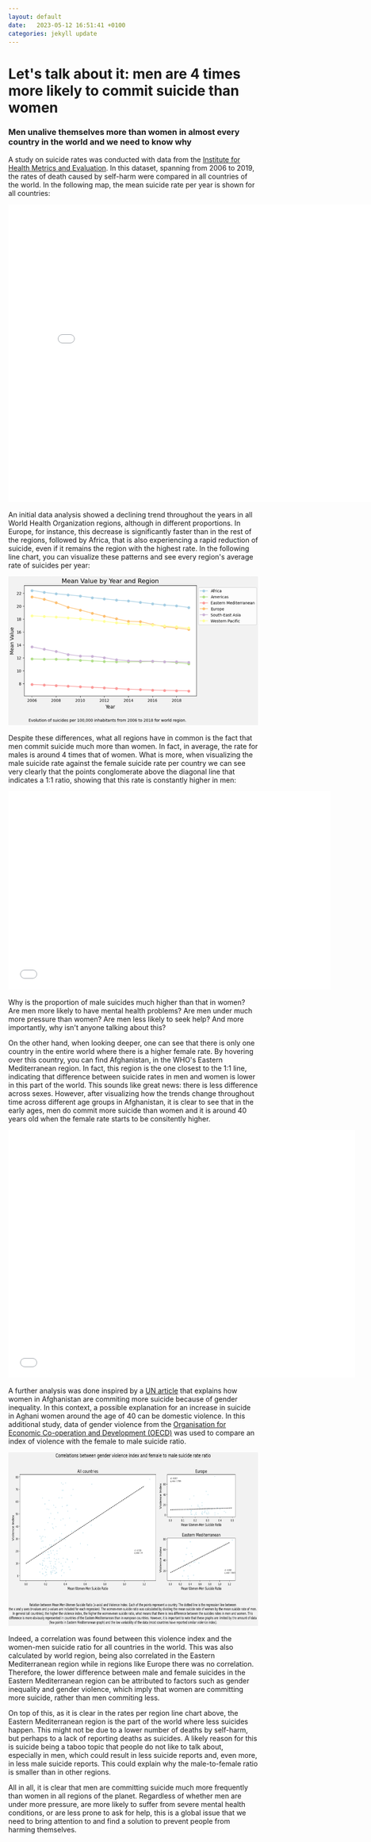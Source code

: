 ```yaml
---
layout: default
date:   2023-05-12 16:51:41 +0100
categories: jekyll update
---
```

# Let's talk about it: men are 4 times more likely to commit suicide than women
### Men unalive themselves more than women in almost every country in the world and we need to know why

A study on suicide rates was conducted with data from the [Institute for Health Metrics and Evaluation](https://www.healthdata.org/). In this dataset, spanning from 2006 to 2019, the rates of death caused by self-harm were compared in all countries of the world. In the following map, the mean suicide rate per year is shown for all countries:

<embed
       type="text/html" 
       src="/../figures/f1 (1).html"
       width="800"
       height="600"
       >

An initial data analysis showed a declining trend throughout the years in all World Health Organization regions, although in different proportions. In Europe, for instance, this decrease is significantly faster than in the rest of the regions, followed by Africa, that is also experiencing a rapid reduction of suicide, even if it remains the region with the highest rate. In the following line chart, you can visualize these patterns and see every region's average rate of suicides per year:

<p align="center">
  <img src="/../figures/f2.png" alt="Evolution per region" height="300">
</p>

Despite these differences, what all regions have in common is the fact that men commit suicide much more than women. In fact, in average, the rate for males is around 4 times that of women. What is more, when visualizing the male suicide rate against the female suicide rate per country we can see very clearly that the points conglomerate above the diagonal line that indicates a 1:1 ratio, showing that this rate is constantly higher in men:

<embed
       type="text/html" 
       src="/../figures/f3 (1).html"
       width="650"
       height="400"
       >

Why is the proportion of male suicides much higher than that in women? Are men more likely to have mental health problems? Are men under much more pressure than women? Are men less likely to seek help? And more importantly, why isn't anyone talking about this?

On the other hand, when looking deeper, one can see that there is only one country in the entire world where there is a higher female rate. By hovering over this country, you can find Afghanistan, in the WHO's Eastern Mediterranean region. In fact, this region is the one closest to the 1:1 line, indicating that difference between suicide rates in men and women is lower in this part of the world. This sounds like great news: there is less difference across sexes. However, after visualizing how the trends change throughout time across different age groups in Afghanistan, it is clear to see that in the early ages, men do commit more suicide than women and it is around 40 years old when the female rate starts to be consitently higher.

<embed
       type="text/html" 
       src="/../figures/f4 (1).html"
       width="700"
       height="500"
       >

A further analysis was done inspired by a [UN article](https://news.un.org/en/story/2022/07/1121852) that explains how women in Afghanistan are commiting more suicide because of gender inequality. In this context, a possible explanation for an increase in suicide in Aghani women around the age of 40 can be domestic violence. In this additional study, data of gender violence from the [Organisation for Economic Co-operation and Development (OECD)](https://data.oecd.org/inequality/violence-against-women.htm) was used to compare an index of violence with the female to male suicide ratio.

<p align="center">
  <img src="/../figures/f5.png" alt="Correlations" height="350">
</p>

Indeed, a correlation was found between this violence index and the women-men suicide ratio for all countries in the world. This was also calculated by world region, being also correlated in the Eastern Mediterranean region while in regions like Europe there was no correlation. Therefore, the lower difference between male and female suicides in the Eastern Mediterranean region can be attributed to factors such as gender inequality and gender violence, which imply that women are committing more suicide, rather than men commiting less. 

On top of this, as it is clear in the rates per region line chart above, the Eastern Mediterranean region is the part of the world where less suicides happen. This might not be due to a lower number of deaths by self-harm, but perhaps to a lack of reporting deaths as suicides. A likely reason for this is suicide being a taboo topic that people do not like to talk about, especially in men, which could result in less suicide reports and, even more, in less male suicide reports. This could explain why the male-to-female ratio is smaller than in other regions.

All in all, it is clear that men are committing suicide much more frequently than women in all regions of the planet. Regardless of whether men are under more pressure, are more likely to suffer from severe mental health conditions, or are less prone to ask for help, this is a global issue that we need to bring attention to and find a solution to prevent people from harming themselves.